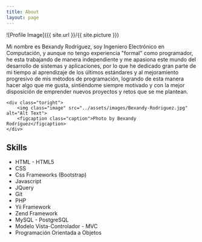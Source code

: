 ```yaml
---
title: About
layout: page
---
```

![Profile Image]({{ site.url }}/{{ site.picture }})

<div class="side-by-side">
	<div class="toleft">
		<p>Mi nombre es <span>Bexandy Rodríguez</span>, soy Ingeniero Electrónico en Computación, y aunque no tengo experiencia "formal" como programador, he esta trabajando de manera independiente y me apasiona este mundo del desarrollo de sistemas y aplicaciones, por lo que he dedicado gran parte de mi tiempo al aprendizaje de los últimos estándares y al mejoramiento progresivo de mis métodos de programación, logrando de esta manera hacer  algo que me gusta, sintiéndome siempre motivado y con la mejor disposición de emprender nuevos proyectos y retos que se me plantean.</p>
	</div>

	<div class="toright">
		<img class="image" src="../assets/images/Bexandy-Rodriguez.jpg" alt="Alt Text">
		<figcaption class="caption">Photo by Bexandy Rodríguez</figcaption>
	</div>
</div>



<h2>Skills</h2>

<ul class="skill-list">
	<li>HTML - HTML5</li>
	<li>CSS</li>
	<li>Css Frameworks (Bootstrap)</li>
	<li>Javascript</li>
	<li>JQuery</li>
	<li>Git</li>
	<li>PHP</li>
	<li>Yii Framework</li>
	<li>Zend Framework</li>
	<li>MySQL - PostgreSQL</li>
	<li>Modelo Vista-Controlador - MVC</li>
	<li>Programación Orientada a Objetos</li>
</ul>
